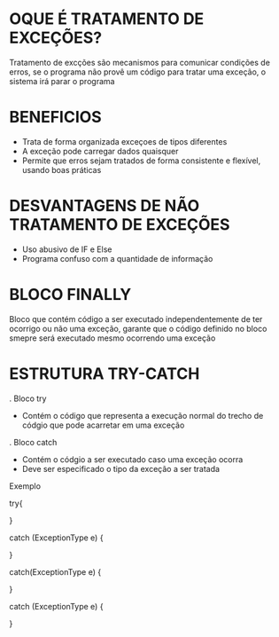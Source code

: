 # OQUE É TRATAMENTO DE EXCEÇÕES?


Tratamento de excções são mecanismos para comunicar condições de erros, se o programa não provê um código para tratar uma exceção, o sistema irá parar o programa


# BENEFICIOS
- Trata de forma organizada exceçoes de tipos diferentes
- A exceção pode carregar dados quaisquer
- Permite que erros sejam tratados de forma consistente e flexível, usando boas práticas


# DESVANTAGENS DE NÃO TRATAMENTO DE EXCEÇÕES
- Uso abusivo de IF e Else
- Programa confuso com a quantidade de informação 


# BLOCO FINALLY


Bloco que contém código a ser executado independentemente de ter ocorrigo ou não uma exceção, garante que o código definido no bloco smepre será executado mesmo ocorrendo uma exceção 


# ESTRUTURA TRY-CATCH


. Bloco try
- Contém o código que representa a execução normal do trecho de códgio que pode acarretar em uma exceção 


. Bloco catch
- Contém o códgio a ser executado caso uma exceção ocorra
- Deve ser especificado o tipo da exceção a ser tratada 


Exemplo


try{


}


catch (ExceptionType e) {


}


catch(ExceptionType e) {


}


catch (ExceptionType e) {


}
